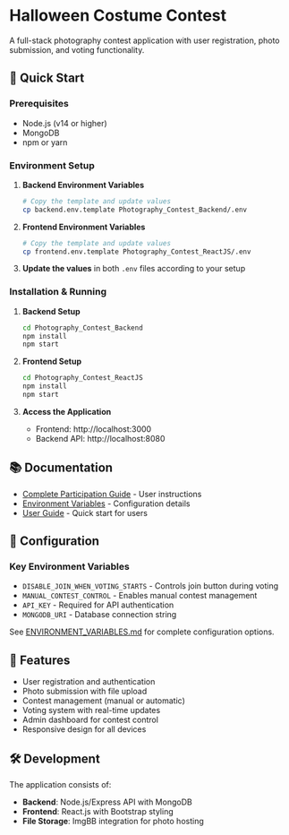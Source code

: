# Halloween Costume Contest

A full-stack photography contest application with user registration, photo submission, and voting functionality.

## 🚀 Quick Start

### Prerequisites
- Node.js (v14 or higher)
- MongoDB
- npm or yarn

### Environment Setup

1. **Backend Environment Variables**
   ```bash
   # Copy the template and update values
   cp backend.env.template Photography_Contest_Backend/.env
   ```

2. **Frontend Environment Variables**
   ```bash
   # Copy the template and update values
   cp frontend.env.template Photography_Contest_ReactJS/.env
   ```

3. **Update the values** in both `.env` files according to your setup

### Installation & Running

1. **Backend Setup**
   ```bash
   cd Photography_Contest_Backend
   npm install
   npm start
   ```

2. **Frontend Setup**
   ```bash
   cd Photography_Contest_ReactJS
   npm install
   npm start
   ```

3. **Access the Application**
   - Frontend: http://localhost:3000
   - Backend API: http://localhost:8080

## 📚 Documentation

- [Complete Participation Guide](CONTEST_PARTICIPATION_GUIDE.md) - User instructions
- [Environment Variables](ENVIRONMENT_VARIABLES.md) - Configuration details
- [User Guide](USER_GUIDE.md) - Quick start for users

## 🔧 Configuration

### Key Environment Variables

- `DISABLE_JOIN_WHEN_VOTING_STARTS` - Controls join button during voting
- `MANUAL_CONTEST_CONTROL` - Enables manual contest management
- `API_KEY` - Required for API authentication
- `MONGODB_URI` - Database connection string

See [ENVIRONMENT_VARIABLES.md](ENVIRONMENT_VARIABLES.md) for complete configuration options.

## 🎯 Features

- User registration and authentication
- Photo submission with file upload
- Contest management (manual or automatic)
- Voting system with real-time updates
- Admin dashboard for contest control
- Responsive design for all devices

## 🛠️ Development

The application consists of:
- **Backend**: Node.js/Express API with MongoDB
- **Frontend**: React.js with Bootstrap styling
- **File Storage**: ImgBB integration for photo hosting
